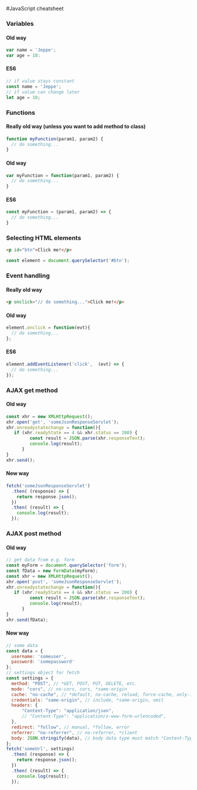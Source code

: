 #JavaScript cheatsheet

### Variables
#### Old way
```javascript
var name = 'Jeppe';
var age = 10:
```

#### ES6
```javascript
// if value stays constant
const name = 'Jeppe';
// if value can change later
let age = 10;
```

### Functions
#### Really old way (unless you want to add method to class)
```javascript
function myFunction(param1, param2) {
  // do something... 
}
```
#### Old way
```javascript
var myFunction = function(param1, param2) {
  // do something...
}
```
#### ES6
```javascript
const myFunction = (param1, param2) => {
  // do something...
}
```

### Selecting HTML elements
```html
<p id="btn">Click me!</p>
```
```javascript
const element = document.querySelector('#btn');
```

### Event handling
#### Really old way
```html
<p onclick="// do something...">Click me!</p>
```
#### Old way
```javascript
element.onclick = function(evt){
  // do something...
};
```
#### ES6
```javascript
element.addEventListener('click',  (evt) => {
  // do something...
});
```

### AJAX get method
#### Old way
```javascript
const xhr = new XMLHttpRequest();
xhr.open('get', 'someJsonResponseServlet');
xhr.onreadystatechange = function(){
   if (xhr.readyState == 4 && xhr.status == 200) {
         const result = JSON.parse(xhr.responseText);
         console.log(result);
      }
}
xhr.send();
```
#### New way
```javascript
fetch('someJsonResponseServlet')
  .then( (response) => {
    return response.json();
  })
  .then( (result) => {
    console.log(result);
  });
```

### AJAX post method
#### Old way
```javascript
// get data from e.g. form
const myForm = document.querySelector('form');
const fData = new FormData(myForm);
const xhr = new XMLHttpRequest();
xhr.open('post', 'someJsonResponseServlet');
xhr.onreadystatechange = function(){
   if (xhr.readyState == 4 && xhr.status == 200) {
         const result = JSON.parse(xhr.responseText);
         console.log(result);
      }
}
xhr.send(fData);
```
#### New way
```javascript
// some data
const data = {
  username: 'someuser',
  password: 'somepassword'
};
// settings object for fetch 
const settings = {
  method: "POST", // *GET, POST, PUT, DELETE, etc.
  mode: "cors", // no-cors, cors, *same-origin
  cache: "no-cache", // *default, no-cache, reload, force-cache, only-if-cached
  credentials: "same-origin", // include, *same-origin, omit
  headers: {
      "Content-Type": "application/json",
      // "Content-Type": "application/x-www-form-urlencoded",
  },
  redirect: "follow", // manual, *follow, error
  referrer: "no-referrer", // no-referrer, *client
  body: JSON.stringify(data), // body data type must match "Content-Type" header  
};
fetch('someUrl', settings)
  .then( (response) => {
    return response.json();
  })
  .then( (result) => {
    console.log(result);
  });
```
